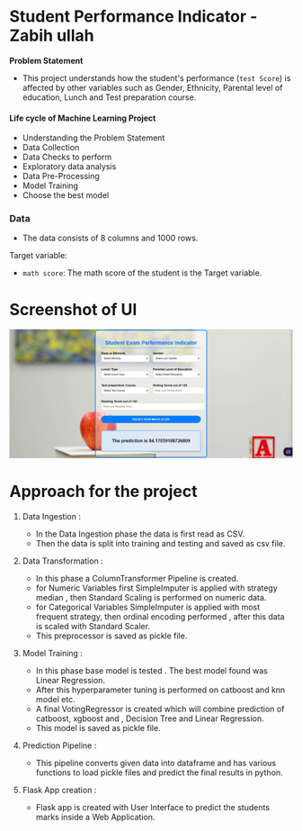 # Student Performance Indicator - Zabih ullah


**Problem Statement** 
- This project understands how the student's performance (`test Score`) is affected by other variables such as Gender, Ethnicity, Parental level of education, Lunch and Test preparation course.

#### Life cycle of Machine Learning Project

- Understanding the Problem Statement
- Data Collection
- Data Checks to perform
- Exploratory data analysis
- Data Pre-Processing
- Model Training
- Choose the best model



### Data 
- The data consists of 8 columns and 1000 rows.

Target variable:
* `math score`: The math score of the student is the Target variable.



# Screenshot of UI

![HomepageUI](./static/images/screenshot_UI.png)



# Approach for the project 

1. Data Ingestion : 
    * In the Data Ingestion phase the data is first read as CSV. 
    * Then the data is split into training and testing and saved as csv file.

2. Data Transformation : 
    * In this phase a ColumnTransformer Pipeline is created.
    * for Numeric Variables first SimpleImputer is applied with strategy median , then Standard Scaling is performed on numeric data.
    * for Categorical Variables SimpleImputer is applied with most frequent strategy, then ordinal encoding performed , after this data is scaled with Standard Scaler.
    * This preprocessor is saved as pickle file.

3. Model Training : 
    * In this phase base model is tested . The best model found was Linear Regression.
    * After this hyperparameter tuning is performed on catboost and knn model etc.
    * A final VotingRegressor is created which will combine prediction of catboost, xgboost and , Decision Tree and Linear Regression.
    * This model is saved as pickle file.

4. Prediction Pipeline : 
    * This pipeline converts given data into dataframe and has various functions to load pickle files and predict the final results in python.

5. Flask App creation : 
    * Flask app is created with User Interface to predict the students marks inside a Web Application.


